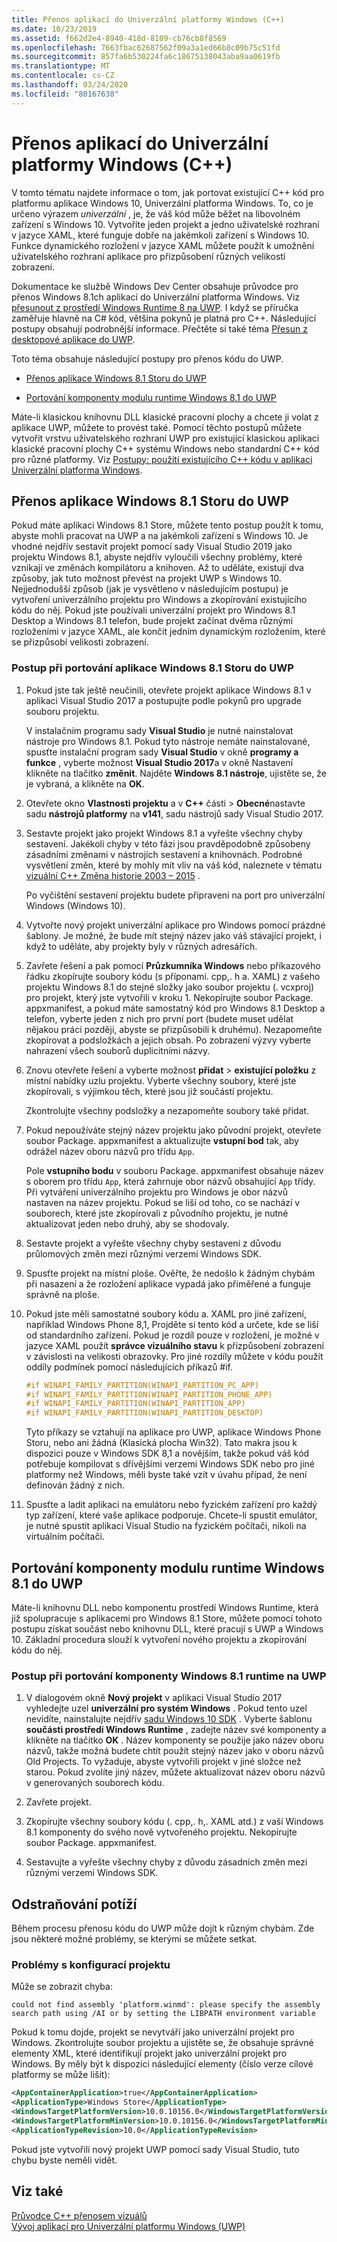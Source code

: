 ```yaml
---
title: Přenos aplikací do Univerzální platformy Windows (C++)
ms.date: 10/23/2019
ms.assetid: f662d2e4-8940-418d-8109-cb76cb8f8569
ms.openlocfilehash: 7663fbac62687562f09a3a1ed66b8c09b75c51fd
ms.sourcegitcommit: 857fa6b530224fa6c18675138043aba9aa0619fb
ms.translationtype: MT
ms.contentlocale: cs-CZ
ms.lasthandoff: 03/24/2020
ms.locfileid: "80167638"
---
```

# <a name="porting-to-the-universal-windows-platform-c"></a>Přenos aplikací do Univerzální platformy Windows (C++)

V tomto tématu najdete informace o tom, jak portovat existující C++ kód pro platformu aplikace Windows 10, Univerzální platforma Windows. To, co je určeno výrazem *univerzální* , je, že váš kód může běžet na libovolném zařízení s Windows 10. Vytvoříte jeden projekt a jedno uživatelské rozhraní v jazyce XAML, které funguje dobře na jakémkoli zařízení s Windows 10. Funkce dynamického rozložení v jazyce XAML můžete použít k umožnění uživatelského rozhraní aplikace pro přizpůsobení různých velikostí zobrazení.

Dokumentace ke službě Windows Dev Center obsahuje průvodce pro přenos Windows 8.1ch aplikací do Univerzální platforma Windows. Viz [přesunout z prostředí Windows Runtime 8 na UWP](/windows/uwp/porting/w8x-to-uwp-root). I když se příručka zaměřuje hlavně na C# kód, většina pokynů je platná pro C++. Následující postupy obsahují podrobnější informace. Přečtěte si také téma [Přesun z desktopové aplikace do UWP](/windows/uwp/porting/desktop-to-uwp-migrate).

Toto téma obsahuje následující postupy pro přenos kódu do UWP.

- [Přenos aplikace Windows 8.1 Storu do UWP](#BK_81StoreApp)

- [Portování komponenty modulu runtime Windows 8.1 do UWP](#BK_81Component)

Máte-li klasickou knihovnu DLL klasické pracovní plochy a chcete ji volat z aplikace UWP, můžete to provést také. Pomocí těchto postupů můžete vytvořit vrstvu uživatelského rozhraní UWP pro existující klasickou aplikaci klasické pracovní plochy C++ systému Windows nebo standardní C++ kód pro různé platformy. Viz [Postupy: použití existujícího C++ kódu v aplikaci Univerzální platforma Windows](../porting/how-to-use-existing-cpp-code-in-a-universal-windows-platform-app.md).

## <a name="porting-a-windows-81-store-app-to-the-uwp"></a><a name="BK_81StoreApp"></a>Přenos aplikace Windows 8.1 Storu do UWP

Pokud máte aplikaci Windows 8.1 Store, můžete tento postup použít k tomu, abyste mohli pracovat na UWP a na jakémkoli zařízení s Windows 10.  Je vhodné nejdřív sestavit projekt pomocí sady Visual Studio 2019 jako projektu Windows 8.1, abyste nejdřív vyloučili všechny problémy, které vznikají ve změnách kompilátoru a knihoven. Až to uděláte, existují dva způsoby, jak tuto možnost převést na projekt UWP s Windows 10. Nejjednodušší způsob (jak je vysvětleno v následujícím postupu) je vytvoření univerzálního projektu pro Windows a zkopírování existujícího kódu do něj. Pokud jste používali univerzální projekt pro Windows 8.1 Desktop a Windows 8.1 telefon, bude projekt začínat dvěma různými rozloženími v jazyce XAML, ale končit jedním dynamickým rozložením, které se přizpůsobí velikosti zobrazení.

### <a name="to-port-a-windows-81-store-app-to-the-uwp"></a>Postup při portování aplikace Windows 8.1 Storu do UWP

1. Pokud jste tak ještě neučinili, otevřete projekt aplikace Windows 8.1 v aplikaci Visual Studio 2017 a postupujte podle pokynů pro upgrade souboru projektu.

   V instalačním programu sady **Visual Studio** je nutné nainstalovat nástroje pro Windows 8.1. Pokud tyto nástroje nemáte nainstalované, spusťte instalační program sady **Visual Studio** v okně **programy a funkce** , vyberte možnost **Visual Studio 2017**a v okně Nastavení klikněte na tlačítko **změnit**. Najděte **Windows 8.1 nástroje**, ujistěte se, že je vybraná, a klikněte na **OK**.

1. Otevřete okno **Vlastnosti projektu** a v **C++** části > **Obecné**nastavte sadu **nástrojů platformy** na **v141**, sadu nástrojů sady Visual Studio 2017.

1. Sestavte projekt jako projekt Windows 8.1 a vyřešte všechny chyby sestavení. Jakékoli chyby v této fázi jsou pravděpodobně způsobeny zásadními změnami v nástrojích sestavení a knihovnách. Podrobné vysvětlení změn, které by mohly mít vliv na váš kód, naleznete v tématu [vizuální C++ Změna historie 2003 – 2015](../porting/visual-cpp-change-history-2003-2015.md) .

   Po vyčištění sestavení projektu budete připraveni na port pro univerzální Windows (Windows 10).

1. Vytvořte nový projekt univerzální aplikace pro Windows pomocí prázdné šablony. Je možné, že bude mít stejný název jako váš stávající projekt, i když to uděláte, aby projekty byly v různých adresářích.

1. Zavřete řešení a pak pomocí **Průzkumníka Windows** nebo příkazového řádku zkopírujte soubory kódu (s příponami. cpp,. h a. XAML) z vašeho projektu Windows 8.1 do stejné složky jako soubor projektu (. vcxproj) pro projekt, který jste vytvořili v kroku 1. Nekopírujte soubor Package. appxmanifest, a pokud máte samostatný kód pro Windows 8.1 Desktop a telefon, vyberte jeden z nich pro první port (budete muset udělat nějakou práci později, abyste se přizpůsobili k druhému). Nezapomeňte zkopírovat a podsložkách a jejich obsah. Po zobrazení výzvy vyberte nahrazení všech souborů duplicitními názvy.

1. Znovu otevřete řešení a vyberte možnost **přidat** > **existující položku** z místní nabídky uzlu projektu. Vyberte všechny soubory, které jste zkopírovali, s výjimkou těch, které jsou již součástí projektu.

   Zkontrolujte všechny podsložky a nezapomeňte soubory také přidat.

1. Pokud nepoužíváte stejný název projektu jako původní projekt, otevřete soubor Package. appxmanifest a aktualizujte **vstupní bod** tak, aby odrážel název oboru názvů pro třídu `App`.

   Pole **vstupního bodu** v souboru Package. appxmanifest obsahuje název s oborem pro třídu `App`, která zahrnuje obor názvů obsahující `App` třídy. Při vytváření univerzálního projektu pro Windows je obor názvů nastaven na název projektu. Pokud se liší od toho, co se nachází v souborech, které jste zkopírovali z původního projektu, je nutné aktualizovat jeden nebo druhý, aby se shodovaly.

1. Sestavte projekt a vyřešte všechny chyby sestavení z důvodu průlomových změn mezi různými verzemi Windows SDK.

1. Spusťte projekt na místní ploše. Ověřte, že nedošlo k žádným chybám při nasazení a že rozložení aplikace vypadá jako přiměřené a funguje správně na ploše.

1. Pokud jste měli samostatné soubory kódu a. XAML pro jiné zařízení, například Windows Phone 8,1, Projděte si tento kód a určete, kde se liší od standardního zařízení. Pokud je rozdíl pouze v rozložení, je možné v jazyce XAML použít **správce vizuálního stavu** k přizpůsobení zobrazení v závislosti na velikosti obrazovky. Pro jiné rozdíly můžete v kódu použít oddíly podmínek pomocí následujících příkazů #if.

    ```cpp
    #if WINAPI_FAMILY_PARTITION(WINAPI_PARTITION_PC_APP)
    #if WINAPI_FAMILY_PARTITION(WINAPI_PARTITION_PHONE_APP)
    #if WINAPI_FAMILY_PARTITION(WINAPI_PARTITION_APP)
    #if WINAPI_FAMILY_PARTITION(WINAPI_PARTITION_DESKTOP)
    ```

   Tyto příkazy se vztahují na aplikace pro UWP, aplikace Windows Phone Storu, nebo ani žádná (Klasická plocha Win32). Tato makra jsou k dispozici pouze v Windows SDK 8,1 a novějším, takže pokud váš kód potřebuje kompilovat s dřívějšími verzemi Windows SDK nebo pro jiné platformy než Windows, měli byste také vzít v úvahu případ, že není definován žádný z nich.

1. Spusťte a ladit aplikaci na emulátoru nebo fyzickém zařízení pro každý typ zařízení, které vaše aplikace podporuje. Chcete-li spustit emulátor, je nutné spustit aplikaci Visual Studio na fyzickém počítači, nikoli na virtuálním počítači.

## <a name="porting-a-windows-81-runtime-component-to-the-uwp"></a><a name="BK_81Component"></a>Portování komponenty modulu runtime Windows 8.1 do UWP

Máte-li knihovnu DLL nebo komponentu prostředí Windows Runtime, která již spolupracuje s aplikacemi pro Windows 8.1 Store, můžete pomocí tohoto postupu získat součást nebo knihovnu DLL, které pracují s UWP a Windows 10. Základní procedura slouží k vytvoření nového projektu a zkopírování kódu do něj.

### <a name="to-port-a-windows-81-runtime-component-to-the-uwp"></a>Postup při portování komponenty Windows 8.1 runtime na UWP

1. V dialogovém okně **Nový projekt** v aplikaci Visual Studio 2017 vyhledejte uzel **univerzální pro systém Windows** . Pokud tento uzel nevidíte, nainstalujte nejdřív [sadu Windows 10 SDK](https://developer.microsoft.com/windows/downloads/windows-10-sdk) . Vyberte šablonu **součásti prostředí Windows Runtime** , zadejte název své komponenty a klikněte na tlačítko **OK** . Název komponenty se použije jako název oboru názvů, takže možná budete chtít použít stejný název jako v oboru názvů Old Projects. To vyžaduje, abyste vytvořili projekt v jiné složce než starou. Pokud zvolíte jiný název, můžete aktualizovat název oboru názvů v generovaných souborech kódu.

1. Zavřete projekt.

1. Zkopírujte všechny soubory kódu (. cpp,. h,. XAML atd.) z vaší Windows 8.1 komponenty do svého nově vytvořeného projektu. Nekopírujte soubor Package. appxmanifest.

1. Sestavujte a vyřešte všechny chyby z důvodu zásadních změn mezi různými verzemi Windows SDK.

## <a name="troubleshooting"></a>Odstraňování potíží

Během procesu přenosu kódu do UWP může dojít k různým chybám. Zde jsou některé možné problémy, se kterými se můžete setkat.

### <a name="project-configuration-issues"></a>Problémy s konfigurací projektu

Může se zobrazit chyba:

```Output
could not find assembly 'platform.winmd': please specify the assembly search path using /AI or by setting the LIBPATH environment variable
```

Pokud k tomu dojde, projekt se nevytváří jako univerzální projekt pro Windows. Zkontrolujte soubor projektu a ujistěte se, že obsahuje správné elementy XML, které identifikují projekt jako univerzální projekt pro Windows. By měly být k dispozici následující elementy (číslo verze cílové platformy se může lišit):

```xml
<AppContainerApplication>true</AppContainerApplication>
<ApplicationType>Windows Store</ApplicationType>
<WindowsTargetPlatformVersion>10.0.10156.0</WindowsTargetPlatformVersion>
<WindowsTargetPlatformMinVersion>10.0.10156.0</WindowsTargetPlatformMinVersion>
<ApplicationTypeRevision>10.0</ApplicationTypeRevision>
```

Pokud jste vytvořili nový projekt UWP pomocí sady Visual Studio, tuto chybu byste neměli vidět.

## <a name="see-also"></a>Viz také

[Průvodce C++ přenosem vizuálů](../porting/porting-to-the-universal-windows-platform-cpp.md)<br/>
[Vývoj aplikací pro Univerzální platformu Windows (UWP)](/visualstudio/cross-platform/develop-apps-for-the-universal-windows-platform-uwp)
